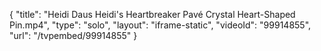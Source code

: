 {
    "title": "Heidi Daus Heidi's Heartbreaker Pav&eacute; Crystal Heart-Shaped Pin.mp4",
    "type": "solo",
    "layout": "iframe-static",
    "videoId": "99914855",
    "url": "\/tvpembed\/99914855"
}